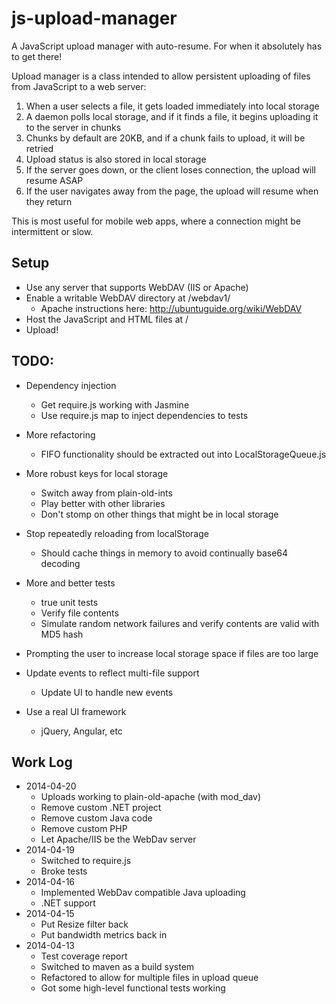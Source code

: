 js-upload-manager
=================

A JavaScript upload manager with auto-resume. For when it absolutely has to get there!


Upload manager is a class intended to allow persistent uploading of files from JavaScript
to a web server:

1. When a user selects a file, it gets loaded immediately into local storage
2. A daemon polls local storage, and if it finds a file, it begins uploading it to the server in chunks
3. Chunks by default are 20KB, and if a chunk fails to upload, it will be retried
4. Upload status is also stored in local storage
5. If the server goes down, or the client loses connection, the upload will resume ASAP
6. If the user navigates away from the page, the upload will resume when they return

This is most useful for mobile web apps, where a connection might be intermittent or slow.


Setup
-----
* Use any server that supports WebDAV (IIS or Apache)
* Enable a writable WebDAV directory at /webdav1/
    * Apache instructions here: http://ubuntuguide.org/wiki/WebDAV
* Host the JavaScript and HTML files at /
* Upload!


TODO:
-----
* Dependency injection
    * Get require.js working with Jasmine
    * Use require.js map to inject dependencies to tests
* More refactoring
    * FIFO functionality should be extracted out into LocalStorageQueue.js
* More robust keys for local storage
    * Switch away from plain-old-ints
    * Play better with other libraries
    * Don't stomp on other things that might be in local storage
* Stop repeatedly reloading from localStorage
    * Should cache things in memory to avoid continually base64 decoding

* More and better tests
    * true unit tests
    * Verify file contents
    * Simulate random network failures and verify contents are valid with MD5 hash
* Prompting the user to increase local storage space if files are too large
* Update events to reflect multi-file support
    * Update UI to handle new events
* Use a real UI framework
    * jQuery, Angular, etc


Work Log
--------
* 2014-04-20
    * Uploads working to plain-old-apache (with mod_dav)
    * Remove custom .NET project
    * Remove custom Java code
    * Remove custom PHP
    * Let Apache/IIS be the WebDav server
* 2014-04-19
    * Switched to require.js
    * Broke tests
* 2014-04-16
    * Implemented WebDav compatible Java uploading
    * .NET support
* 2014-04-15
    * Put Resize filter back
    * Put bandwidth metrics back in
* 2014-04-13
    * Test coverage report
    * Switched to maven as a build system
    * Refactored to allow for multiple files in upload queue
    * Got some high-level functional tests working
